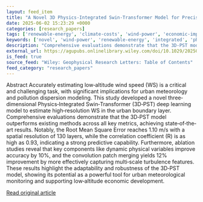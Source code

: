 ```yaml
---
layout: feed_item
title: "A Novel 3D Physics‐Integrated Swin‐Transformer Model for Precise High‐Resolution Urban Boundary Layer Wind Speed Estimation"
date: 2025-06-02 15:23:29 +0000
categories: [research_papers]
tags: ['renewable-energy', 'climate-costs', 'wind-power', 'economic-impacts']
keywords: ['novel', 'wind-power', 'renewable-energy', 'integrated', 'physics', 'economic-impacts', 'climate-costs']
description: "Comprehensive evaluations demonstrate that the 3D‐PST model outperforms existing methods across all key metrics, achieving state‐of‐the‐art results"
external_url: https://agupubs.onlinelibrary.wiley.com/doi/10.1029/2025GL115246?af=R
is_feed: true
source_feed: "Wiley: Geophysical Research Letters: Table of Contents"
feed_category: "research_papers"
---
```


Abstract Accurately estimating low‐altitude wind speed (WS) is a critical and challenging task, with significant implications for urban meteorology and pollution dispersion modeling. This study developed a novel three‐dimensional Physics‐Integrated Swin‐Transformer (3D‐PST) deep learning model to estimate high‐resolution WS in the urban boundary layer. Comprehensive evaluations demonstrate that the 3D‐PST model outperforms existing methods across all key metrics, achieving state‐of‐the‐art results. Notably, the Root Mean Square Error reaches 1.10 m/s with a spatial resolution of 130 layers, while the correlation coefficient (R) is as high as 0.93, indicating a strong predictive capability. Furthermore, ablation studies reveal that key components like dynamic physical variables improve accuracy by 10%, and the convolution patch merging yields 12% improvement by more effectively capturing multi‐scale turbulence features. These results highlight the adaptability and robustness of the 3D‐PST model, showing its potential as a powerful tool for urban meteorological monitoring and supporting low‐altitude economic development.

[Read original article](https://agupubs.onlinelibrary.wiley.com/doi/10.1029/2025GL115246?af=R)
